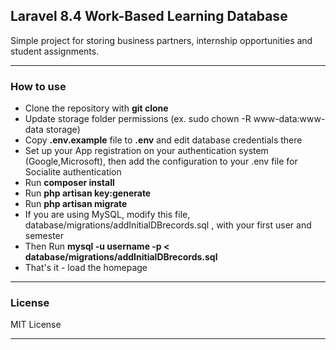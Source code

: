 ## Laravel 8.4 Work-Based Learning Database

Simple project for storing business partners, internship opportunities and student assignments.

---

### How to use

- Clone the repository with __git clone__
- Update storage folder permissions (ex. sudo chown -R www-data:www-data storage)
- Copy __.env.example__ file to __.env__ and edit database credentials there
- Set up your App registration on your authentication system (Google,Microsoft), 
   then add the configuration to your .env file for Socialite authentication
- Run __composer install__
- Run __php artisan key:generate__
- Run __php artisan migrate__
- If you are using MySQL, modify this file, database/migrations/addInitialDBrecords.sql , with your first user and semester
- Then Run __mysql -u username -p < database/migrations/addInitialDBrecords.sql__
- That's it - load the homepage

---

### License

MIT License

---
